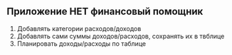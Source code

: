 ## Приложение HET финансовый помощник 

1. Добавлять категории расходов/доходов
2. Добавлять сами суммы доходов/расходов, сохранять их в твблице
3. Планировать доходы/расходы по таблице

